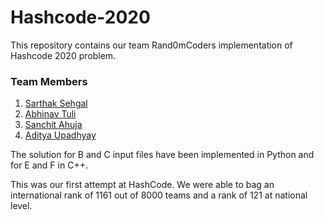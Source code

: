 # Hashcode-2020
This repository contains our team Rand0mCoders implementation of Hashcode 2020 problem.

### Team Members
1. [Sarthak Sehgal](https://github.com/sarthak-sehgal)
2. [Abhinav Tuli](https://github.com/AbhinavTuli)
3. [Sanchit Ahuja](https://github.com/sanchit-ahuja)
4. [Aditya Upadhyay](https://github.com/adhyay2000)

The solution for B and C input files have been implemented in Python and for E and F in C++.

This was our first attempt at HashCode. We were able to bag an international rank of 1161 out of 8000 teams and a rank of 121 at national level.
